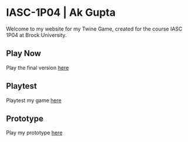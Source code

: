# IASC-1P04 | Ak Gupta

Welcome to my website for my Twine Game, created for the course IASC 1P04 at Brock University.

## Play Now

Play the final version [here](final_build/Behind_The_Shadow.html)

## Playtest

Playtest my game [here](playtest/playtest)

## Prototype

Play my prototype [here](prototype/AGupta_BehindTheShadow.html)
